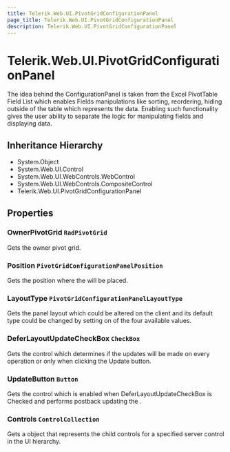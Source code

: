```yaml
---
title: Telerik.Web.UI.PivotGridConfigurationPanel
page_title: Telerik.Web.UI.PivotGridConfigurationPanel
description: Telerik.Web.UI.PivotGridConfigurationPanel
---
```


# Telerik.Web.UI.PivotGridConfigurationPanel

The idea behind the ConfigurationPanel is taken from the Excel 
            PivotTable Field List which enables Fields manipulations like 
            sorting, reordering, hiding outside of the table which represents 
            the data. Enabling such functionality gives the user ability to 
            separate the logic for manipulating fields and displaying data.

## Inheritance Hierarchy

* System.Object
* System.Web.UI.Control
* System.Web.UI.WebControls.WebControl
* System.Web.UI.WebControls.CompositeControl
* Telerik.Web.UI.PivotGridConfigurationPanel

## Properties

###  OwnerPivotGrid `RadPivotGrid`

Gets the owner pivot grid.

###  Position `PivotGridConfigurationPanelPosition`

Gets the position where the 
            will be placed.

###  LayoutType `PivotGridConfigurationPanelLayoutType`

Gets the panel layout which could be altered on the client and its 
            default type could be changed by setting on of the four available values.

###  DeferLayoutUpdateCheckBox `CheckBox`

Gets the  control
            which determines if the updates will be made on every operation
            or only when clicking the Update button.

###  UpdateButton `Button`

Gets the  control which
            is enabled when DeferLayoutUpdateCheckBox is Checked and performs
            postback updating the .

###  Controls `ControlCollection`

Gets a  object that represents
            the child controls for a specified server control in the UI hierarchy.

